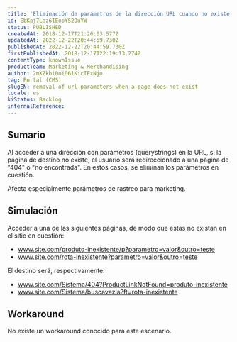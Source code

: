 ```yaml
---
title: 'Eliminación de parámetros de la dirección URL cuando no existe la página'
id: EbKaj7Laz6IEooYS2OuYW
status: PUBLISHED
createdAt: 2018-12-17T21:26:03.577Z
updatedAt: 2022-12-22T20:44:59.730Z
publishedAt: 2022-12-22T20:44:59.730Z
firstPublishedAt: 2018-12-17T22:19:13.274Z
contentType: knownIssue
productTeam: Marketing & Merchandising
author: 2mXZkbi0oi061KicTExNjo
tag: Portal (CMS)
slugEN: removal-of-url-parameters-when-a-page-does-not-exist
locale: es
kiStatus: Backlog
internalReference: 
---
```


## Sumario

Al acceder a una dirección con parámetros (querystrings) en la URL, si la página de destino no existe, el usuario será redireccionado a una página de "404" o "no encontrada". En estos casos, se eliminan los parámetros en cuestión.
 
Afecta especialmente parámetros de rastreo para marketing.


## Simulación

Acceder a una de las siguientes páginas, de modo que estas no existan en el sitio en cuestión:
 
- www.site.com/produto-inexistente/p?parametro=valor&outro=teste
- www.site.com/rota-inexistente?parametro=valor&outro=teste
 
El destino será, respectivamente:
 
- www.site.com/Sistema/404?ProductLinkNotFound=produto-inexistente
- www.site.com/Sistema/buscavazia?ft=rota-inexistente


## Workaround

No existe un workaround conocido para este escenario.

